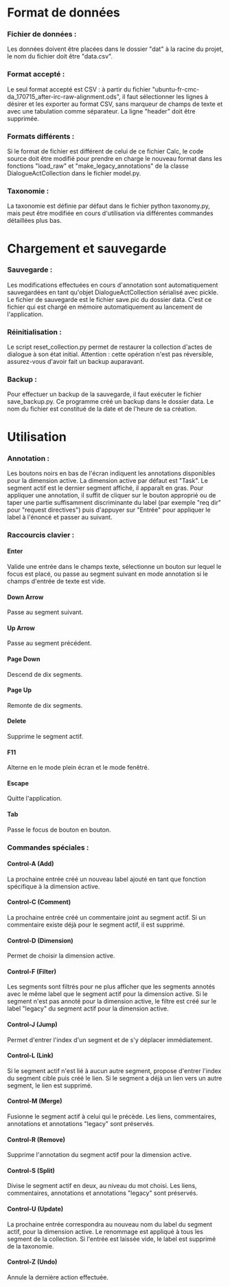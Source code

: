 # Format de données

### Fichier de données :

Les données doivent être placées dans le dossier "dat" à la racine du projet, le nom du fichier doit être "data.csv".

### Format accepté :

Le seul format accepté est CSV : à partir du fichier "ubuntu-fr-cmc-da_170715_after-irc-raw-alignment.ods", il faut sélectionner les lignes à désirer et les exporter au format CSV, sans marqueur de champs de texte et avec une tabulation comme séparateur. La ligne "header" doit être supprimée.

### Formats différents :

Si le format de fichier est différent de celui de ce fichier Calc, le code source doit être modifié pour prendre en charge le nouveau format dans les fonctions "load_raw" et "make_legacy_annotations" de la classe DialogueActCollection dans le fichier model.py.

### Taxonomie :

La taxonomie est définie par défaut dans le fichier python taxonomy.py, mais peut être modifiée en cours d'utilisation via différentes commandes détaillées plus bas.

# Chargement et sauvegarde

### Sauvegarde :

Les modifications effectuées en cours d'annotation sont automatiquement sauvegardées en tant qu'objet DialogueActCollection sérialisé avec pickle. Le fichier de sauvegarde est le fichier save.pic du dossier data. C'est ce fichier qui est chargé en mémoire automatiquement au lancement de l'application.

### Réinitialisation :

Le script reset_collection.py permet de restaurer la collection d'actes de dialogue à son état initial. Attention : cette opération n'est pas réversible, assurez-vous d'avoir fait un backup auparavant.

### Backup :

Pour effectuer un backup de la sauvegarde, il faut exécuter le fichier save_backup.py. Ce programme créé un backup dans le dossier data. Le nom du fichier est constitué de la date et de l'heure de sa création.

# Utilisation

### Annotation :

Les boutons noirs en bas de l'écran indiquent les annotations disponibles pour la dimension active. La dimension active par défaut est "Task". Le segment actif est le dernier segment affiché, il apparaît en gras. Pour appliquer une annotation, il suffit de cliquer sur le bouton approprié ou de taper une partie suffisamment discriminante du label (par exemple "req dir" pour "request directives") puis d'appuyer sur "Entrée" pour appliquer le label à l'énoncé et passer au suivant.

### Raccourcis clavier :


#### Enter

Valide une entrée dans le champs texte, sélectionne un bouton sur lequel le focus est placé, ou passe au segment suivant en mode annotation si le champs d'entrée de texte est vide.

#### Down Arrow

Passe au segment suivant.

#### Up Arrow

Passe au segment précédent.

#### Page Down

Descend de dix segments.

#### Page Up

Remonte de dix segments.

#### Delete

Supprime le segment actif.

#### F11

Alterne en le mode plein écran et le mode fenêtré.

#### Escape

Quitte l'application. 

#### Tab

Passe le focus de bouton en bouton. 

### Commandes spéciales :

#### Control-A (Add)

La prochaine entrée créé un nouveau label ajouté en tant que fonction spécifique à la dimension active.

#### Control-C (Comment)

La prochaine entrée créé un commentaire joint au segment actif. Si un commentaire existe déjà pour le segment actif, il est supprimé.

#### Control-D (Dimension)

Permet de choisir la dimension active.

#### Control-F (Filter)

Les segments sont filtrés pour ne plus afficher que les segments annotés avec le même label que le segment actif pour la dimension active. Si le segment n'est pas annoté pour la dimension active, le filtre est créé sur le label "legacy" du segment actif pour la dimension active.

#### Control-J (Jump)

Permet d'entrer l'index d'un segment et de s'y déplacer immédiatement.

#### Control-L (Link)

Si le segment actif n'est lié à aucun autre segment, propose d'entrer l'index du segment cible puis créé le lien. Si le segment a déjà un lien vers un autre segment, le lien est supprimé.

#### Control-M (Merge)

Fusionne le segment actif à celui qui le précède. Les liens, commentaires, annotations et annotations "legacy" sont préservés.

#### Control-R (Remove)

Supprime l'annotation du segment actif pour la dimension active.

#### Control-S (Split)

Divise le segment actif en deux, au niveau du mot choisi. Les liens, commentaires, annotations et annotations "legacy" sont préservés.

#### Control-U (Update)

La prochaine entrée correspondra au nouveau nom du label du segment actif, pour la dimension active. Le renommage est appliqué à tous les segment de la collection. Si l'entrée est laissée vide, le label est supprimé de la taxonomie.

#### Control-Z (Undo)

Annule la dernière action effectuée.